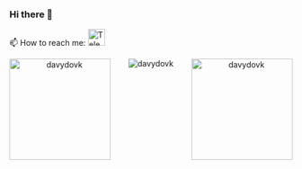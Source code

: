 ### Hi there 👋
📫 How to reach me: <a href="https://t.me/Davydovk1986" rel="nofollow"><img height="30em" src="https://camo.githubusercontent.com/d189e768f90e759322c974001d1f0bd8a8e3c55ef56db2027f0bc70f4c71e131/68747470733a2f2f74656c656772612e70682f66696c652f3664616237303366306536383062306564363133662e706e67" alt="Telegram" data-canonical-src="https://telegra.ph/file/6dab703f0e680b0ed613f.png" style="max-width: 100%;"></a>

<!--
**davydovk/davydovk** is a ✨ _special_ ✨ repository because its `README.md` (this file) appears on your GitHub profile.

Here are some ideas to get you started:

- 🔭 I’m currently working on ...
- 🌱 I’m currently learning ...
- 👯 I’m looking to collaborate on ...
- 🤔 I’m looking for help with ...
- 💬 Ask me about ...
- 📫 How to reach me: ...
- 😄 Pronouns: ...
- ⚡ Fun fact: ...
-->


<p align="center">
<img height="180em" src="https://github-readme-stats.vercel.app/api?username=davydovk&hide_border=true&count_private=true&show_icons=true&theme=radical" alt="davydovk" align = "right"/>
<img height="180em" src="https://github-readme-stats.vercel.app/api/top-langs?username=davydovk&show_icons=true&locale=en&layout=compact&hide_border=true&theme=radical" alt="davydovk" align = "left"/>
</p>

<p align="center">
<img src="https://github-readme-streak-stats.herokuapp.com/?user=davydovk&theme=black-ice&hide_border=true&stroke=0000&background=0D1117&ring=e05397&fire=e05397&currStreakLabel=e05397" alt="davydovk" />
</p>
